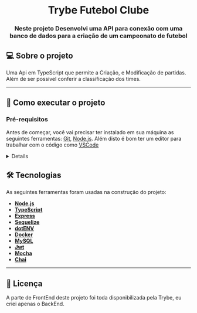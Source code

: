 <h1 align="center">Trybe Futebol Clube</h1>

<h3 align="center">Neste projeto Desenvolvi uma API para conexão com uma banco de dados para a criação de um campeonato de futebol</h3>

## 💻 Sobre o projeto

Uma Api em TypeScript que permite a Criação, e Modificação de partidas.
Além de ser possivel conferir a classificação dos times.

---
## 🚀 Como executar o projeto

### Pré-requisitos

Antes de começar, você vai precisar ter instalado em sua máquina as seguintes ferramentas:
[Git](https://git-scm.com), [Node.js](https://nodejs.org/en/). 
Além disto é bom ter um editor para trabalhar com o código como [VSCode](https://code.visualstudio.com/)
<details>

```bash

# Clone este repositório
$ git clone git@github.com:serjofrancisco/ProjectTrybe-TFC.git

# Acesse a pasta do projeto no terminal/cmd
$ cd TFC

# Instale as dependências
$ npm install

# Execute a aplicação em modo de desenvolvimento
$ inicie o banco de dados
$ npm run compose:up

# Execute a aplicação em modo de desenvolvimento
$ npm run dev

# O servidor inciará na porta:3001 - acesse http://localhost:3001

```
</details>

## 🛠 Tecnologias

As seguintes ferramentas foram usadas na construção do projeto:
-  **[Node.js](https://nodejs.org/en/)**
-   **[TypeScript](https://www.typescriptlang.org/)**
-   **[Express](https://expressjs.com/)**
-   **[Sequelize](https://sequelize.org/)**
-   **[dotENV](https://github.com/motdotla/dotenv)**
-   **[Docker](https://www.docker.com/)**
-   **[MySQL](https://www.mysql.com/)**
-   **[Jwt](https://jwt.io/)**
-   **[Mocha](https://mochajs.org/)**
-   **[Chai](https://www.chaijs.com/)**

---
## 📝 Licença

A parte de FrontEnd deste projeto foi toda disponibilizada pela Trybe, eu criei apenas o BackEnd.
